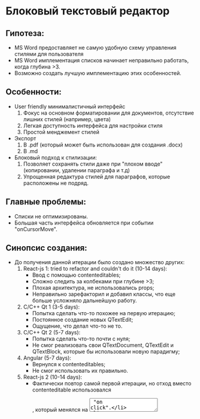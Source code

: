 # Блоковый текстовый редактор
## Гипотеза:
* MS Word предоставляет не самую удобную схему управления стилями для пользователя
* MS Word имплементация списков начинает неправильно работать, когда глубина >3. 
* Возможно создать лучшую имплементацию этих особенностей.
## Особенности:
* User friendly минималистичный интерфейс
   1. Фокус на основном форматировании для документов, отсутствие лишних стилей (например, цвета)
   1. Легкая доступность интерфейса для настройки стиля
   1. Простой менджемент стилей
* Экспорт
   1. В .pdf (который может быть использован для создания .docx)
   1. В .md
* Блоковый подход к стилизации:
   1. Позволяет сохранять стили даже при "плохом вводе" (копировании, удалении параграфа и т.д)
   1. Упрощенная редактура стилей для параграфов, которые расположены не подряд.
## Главные проблемы:
* Списки не оптимизированы.
* Большая часть интерфейса обновляется при событии "onCursorMove".
## Синопсис создания:
* До получения данной итерации было создано множество других:
   1. React-js 1: tried to refactor and couldn't do it (10-14 days):
      * Ввод с помощью contenteditables;
      * Сложно следить за колбеками при глубине >3;
      * Плохая архитектура, не использовались props;
      * Неправильно зарефакторил и добавил классы, что еще больше усложняло дальнейшую работу.
   1. C/C++ Qt 1 (3-5 days):
      * Попытка сделать что-то похожее на первую итерацию;
      * Постоянное создание новых QTextEdit;
      * Ощущение, что делал что-то не то.
   1. C/C++ Qt 2 (5-7 days):
      * Попытка сделать что-то почти с нуля;
      * Не смог реализовать свои QTextDocument, QTextEdit и QTextBlock, которые бы использовали новую парадигму;
   1. Angular (5-7 days):
      * Вернулся к contenteditables;
      * Не смог использовать их правильно.
   1. React-js 2 (10-14 days):
      * Фактически повтор самой первой итерации, но отход вместо contenteditable использовался <p>, который менялся на <textarea> "on click".
      * Не смог реализовать:
         * Списки с наследованием предыдущей нумерации в необходимом виде
         * Экспорт списков в .docx (остановился из-за этого)
   1. React-js 3 (1-2 days):
      * Небольшая попытка перейти обратно к contenteditable с использованием библиотеки.
   1. Python Qt (14 days+):
      * Текущая итерация
      * Значительная часть проблем решена
## Полученные навыки и знания:
* Понимания событийной модели программирования.
* Работа среднего уровня на PyQt.
* Первый опыт создания реального приложения.
* Работа с React-JS и Angular